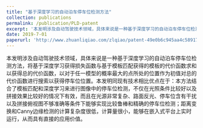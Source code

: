 ```yaml
---
title: "基于深度学习的自动泊车停车位检测方法"
collection: publications
permalink: /publication/PLD-patent
excerpt: '本发明涉及自动驾驶技术领域，具体来说是一种基于深度学习的自动泊车停车位检测方法。'
date: 2019-7-01
paperurl: 'http://www.zhuanliqiao.com/zlqiao/patent-49e0b6c945aa4c5891724e2959c16d4c.html'
---
```

本发明涉及自动驾驶技术领域，具体来说是一种基于深度学习的自动泊车停车位检测方法，将基于深度学习获得损失函数与基于模板匹配获得的模板的代价函数求和以获得总的代价函数，以对于任一模型的概率最大的点所处的位置作为初值对总的代价函数进行搜索以获得停车位位置。本发明同现有技术相比优点在于：本方法结合了模板匹配和深度学习来进行图像中的停车位检测，不仅在光照条件比较好以及拼接效果比较好的情况下有效，而且在光源非常复杂、路面反光、停车位含有干扰以及拼接俯视图不够准确等条件下能够实现比较鲁棒和精确的停车位检测；距离变换和Canny边缘检测的计算复杂度很低，计算量很小，能够在嵌入式平台上实时运行，从而具有直接的应用价值。
